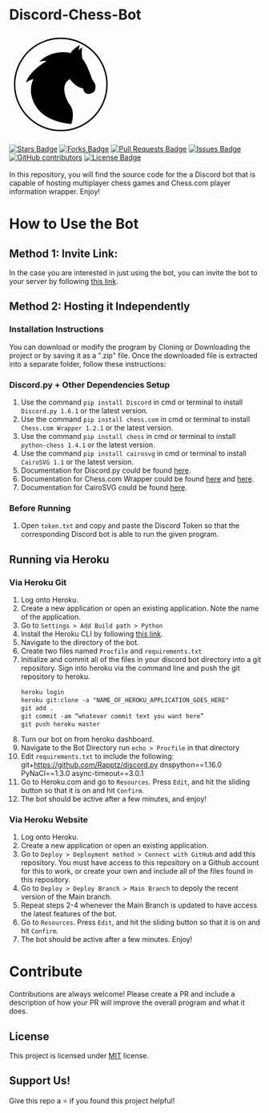 # Discord-Chess-Bot
![Chess-Bot Logo](/assets/img/chess.png)
<div align="left">
<a href="https://github.com/Kaweees/Discord-Chess-Bot/stargazers"><img src="https://img.shields.io/github/stars/Kaweees/Discord-Chess-Bot" alt="Stars Badge"/></a>
<a href="https://github.com/Kaweees/Discord-Chess-Bot/members"><img src="https://img.shields.io/github/forks/Kaweees/Discord-Chess-Bot" alt="Forks Badge"/></a>
<a href="https://github.com/elangosundar/Kaweees/Discord-Chess-Bot/pulls"><img src="https://img.shields.io/github/issues-pr/Kaweees/Discord-Chess-Bot" alt="Pull Requests Badge"/></a>
<a href="https://github.com/elangosundar/Kaweees/Discord-Chess-Bot"><img src="https://img.shields.io/github/issues/Kaweees/Discord-Chess-Bot" alt="Issues Badge"/></a>
<a href="https://github.com/Kaweees/Discord-Chess-Bot"><img alt="GitHub contributors" src="https://img.shields.io/github/contributors/Kaweees/Discord-Chess-Bot?color=2b9348"></a>
<a href="https://github.com/Kaweees/Discord-Chess-Bot/blob/master/LICENSE"><img src="https://img.shields.io/github/license/Kaweees/Discord-Chess-Bot?color=2b9348" alt="License Badge"/></a>
</div>
<br>
In this repository, you will find the source code for the a Discord bot that is capable of hosting multiplayer chess games and Chess.com player information wrapper. Enjoy!

# How to Use the Bot
## Method 1: Invite Link:
In the case you are interested in just using the bot, you can invite the bot to your server by following [this link](https://discord.com/oauth2/authorize?client_id=721521983518670959&permissions=8&scope=bot).

## Method 2: Hosting it Independently
### Installation Instructions
You can download or modify the program by Cloning or Downloading the project or by saving it as a ".zip" file.
Once the downloaded file is extracted into a separate folder, follow these instructions:

### Discord.py + Other Dependencies Setup
1. Use the command `pip install Discord` in cmd or terminal to install `Discord.py 1.6.1` or the latest version.
2. Use the command `pip install chess.com` in cmd or terminal to install `Chess.com Wrapper 1.2.1` or the latest version.
3. Use the command `pip install chess` in cmd or terminal to install `python-chess 1.4.1` or the latest version.
4. Use the command `pip install cairosvg` in cmd or terminal to install `CairoSVG 1.1` or the latest version.
5. Documentation for Discord.py could be found [here](https://discordpy.readthedocs.io/en/latest/index.html).
6. Documentation for Chess.com Wrapper could be found [here](https://chesscom.readthedocs.io/en/latest/) and [here](https://www.chess.com/news/view/published-data-api).
7. Documentation for CairoSVG could be found [here](https://cairosvg.org/documentation/).

### Before Running
1. Open `token.txt` and copy and paste the Discord Token so that the corresponding Discord bot is able to run the given program.

## Running via Heroku
### Via Heroku Git
1. Log onto Heroku.
2. Create a new application or open an existing application. Note the name of the application.
3. Go to `Settings > Add Build path > Python`
4. Install the Heroku CLI by following [this link](https://devcenter.heroku.com/articles/heroku-cli).
5. Navigate to the directory of the bot.
6. Create two files named `Procfile` and `requirements.txt`
7. Initialize and commit all of the files in your discord bot directory into a git repository. Sign into heroku via the command line and push the git repository to heroku.
    ```git
    heroku login
    heroku git:clone -a "NAME_OF_HEROKU_APPLICATION_GOES_HERE"
    git add .
    git commit -am “whatever commit text you want here”
    git push heroku master
    ```
8. Turn our bot on from heroku dashboard.
9. Navigate to the Bot Directory run `echo > Procfile` in that directory
10. Edit `requirements.txt` to include the following:
git+https://github.com/Rapptz/discord.py
dnspython==1.16.0
PyNaCl==1.3.0
async-timeout==3.0.1
11. Go to Heroku.com and go to `Resources`. Press `Edit`, and hit the sliding button so that it is on and hit `Confirm`.
12. The bot should be active after a few minutes, and enjoy!

### Via Heroku Website
1. Log onto Heroku.
2. Create a new application or open an existing application.
3. Go to `Deploy > Deployment method > Connect with GitHub` and add this repository. You must have access to this repository on a Github account for this to work, or create your own and include all of the files found in this repository.
4. Go to `Deploy > Deploy Branch > Main Branch` to depoly the recent version of the Main branch.
5. Repeat steps 2-4 whenever the Main Branch is updated to have access the latest features of the bot.
6. Go to `Resources`. Press `Edit`, and hit the sliding button so that it is on and hit `Confirm`.
7. The bot should be active after a few minutes. Enjoy!

# Contribute
Contributions are always welcome! Please create a PR and include a description of how your PR will improve the overall program and what it does.

## License

This project is licensed under [MIT](https://opensource.org/licenses/MIT) license.

## Support Us!

Give this repo a ⭐️ if you found this project helpful!
